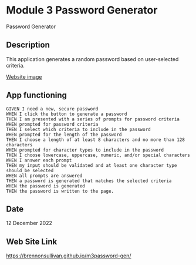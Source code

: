 # Module 3 Password Generator
Password Generator
## Description

This application generates a random password based on user-selected criteria.

[Website image](https://github.com/BrennonSullivan/m3password-gen/blob/main/Images/03-javascript-homework-demo.png?raw=true)

## App functioning

    GIVEN I need a new, secure password
    WHEN I click the button to generate a password
    THEN I am presented with a series of prompts for password criteria
    WHEN prompted for password criteria
    THEN I select which criteria to include in the password
    WHEN prompted for the length of the password
    THEN I choose a length of at least 8 characters and no more than 128 characters
    WHEN prompted for character types to include in the password
    THEN I choose lowercase, uppercase, numeric, and/or special characters
    WHEN I answer each prompt
    THEN my input should be validated and at least one character type should be selected
    WHEN all prompts are answered
    THEN a password is generated that matches the selected criteria
    WHEN the password is generated
    THEN the password is written to the page.

## Date 

12 December 2022

## Web Site Link

https://brennonsullivan.github.io/m3password-gen/